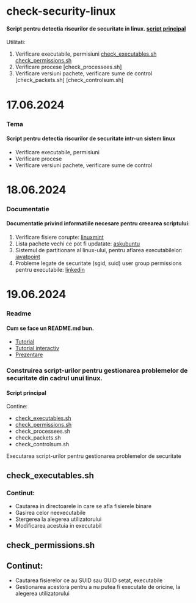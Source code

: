 # check-security-linux
#### Script pentru detectia riscurilor de securitate in linux. [script principal](#script)  
Utilitati:  
1. Verificare executabile, permisiuni [check_executables.sh](#script-executables) [check_permissions.sh](#script-permissions)
2. Verificare procese [check_processees.sh]
3. Verificare versiuni pachete, verificare sume de control [check_packets.sh] [check_controlsum.sh]

# 17.06.2024
### Tema
#### Script pentru detectia riscurilor de securitate intr-un sistem linux
* Verificare executabile, permisiuni
* Verificare procese
* Verificare versiuni pachete, verificare sume de control

# 18.06.2024
### Documentatie
#### Documentatie privind informatiile necesare pentru creearea scriptului:
1. Verificare fisiere corupte: [linuxmint](https://forums.linuxmint.com/viewtopic.php?t=359105)  
2. Lista pachete vechi ce pot fi updatate: [askubuntu](https://askubuntu.com/questions/221385/how-to-find-which-package-can-be-updated)  
3. Sistemul de partitionare al linux-ului, pentru aflarea executabilelor: [javatpoint](https://www.javatpoint.com/linux-file-system)  
4. Probleme legate de securitate (sgid, suid) user group permissions pentru executabile: [linkedin](https://www.linkedin.com/advice/3/what-implications-setting-suid-sgid-sticky-abvde)

# 19.06.2024
### Readme
#### Cum se face un README.md bun.  
* [Tutorial](https://medium.com/@saumya.ranjan/how-to-write-a-readme-md-file-markdown-file-20cb7cbcd6f)  
* [Tutorial interactiv](https://www.markdowntutorial.com/)
* [Prezentare](https://www.freecodecamp.org/news/how-to-write-a-good-readme-file/)

### Construirea script-urilor pentru gestionarea problemelor de securitate din cadrul unui linux.  
#### Script principal
<a name="script"></a>
Contine:  
* [check_executables.sh](#script-executables)
* [check_permissions.sh](#script-permissions)
* check_processees.sh
* check_packets.sh
* check_controlsum.sh

Executarea script-urilor pentru gestionarea problemelor de securitate

## check_executables.sh
<a name="script-executables"></a>
### Continut:
* Cautarea in directoarele in care se afla fisierele binare
* Gasirea celor neexecutabile
* Stergerea la alegerea utilizatorului
* Modificarea acestuia in executabil

## check_permissions.sh
<a name="script-permissions"></a>
## Continut:
* Cautarea fisierelor ce au SUID sau GUID setat, executabile
* Gestionarea acestora pentru a nu putea fi executate de oricine, la alegerea utilizatorului